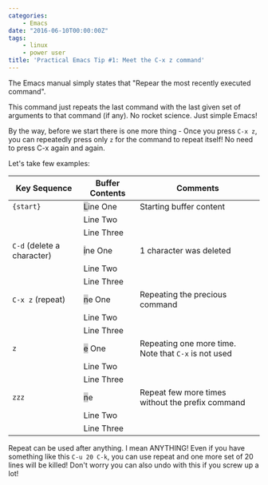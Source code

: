 ```yaml
---
categories:
    - Emacs
date: "2016-06-10T00:00:00Z"
tags:
    - linux
    - power user
title: 'Practical Emacs Tip #1: Meet the C-x z command'
---
```

The Emacs manual simply states that "Repear the most recently executed command".

This command just repeats the last command with the last given set of arguments to that command (if any). No rocket science. Just simple Emacs!

By the way, before we start there is one more thing - Once you press `C-x z`, you can repeatedly press only `z` for the command to repeat itself! No need to press C-x again and again.

Let's take few examples:

| Key Sequence | Buffer Contents | Comments
| - | - | -
| `{start}` | <span style="background-color:#cccccc;">L</span>ine One | Starting buffer content
| | Line Two | 
| | Line Three | 
| `C-d` (delete a character) | <span style="background-color:#cccccc;">i</span>ne One | 1 character was deleted
| | Line Two | 
| | Line Three |
| `C-x z` (repeat) | <span style="background-color:#cccccc;">n</span>e One | Repeating the precious command
| | Line Two | 
| | Line Three | 
| `z` | <span style="background-color:#cccccc;">e</span> One | Repeating one more time. Note that `C-x` is not used
| | Line Two | 
| | Line Three | 
| `zzz` | <span style="background-color:#cccccc;">n</span>e | Repeat few more times without the prefix command
| | Line Two | 
| | Line Three | 

Repeat can be used after anything. I mean ANYTHING! Even if you have something like this `C-u 20 C-k`, you can use repeat and one more set of 20 lines will be killed! Don't worry you can also undo with this if you screw up a lot!
